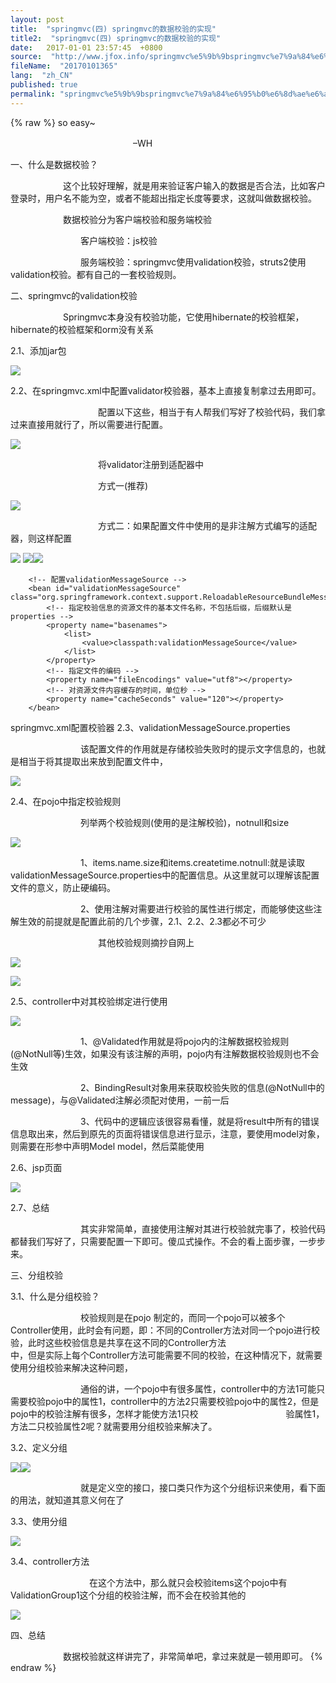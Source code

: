 ```yaml
---
layout: post
title:  "springmvc(四) springmvc的数据校验的实现"
title2:  "springmvc(四) springmvc的数据校验的实现"
date:   2017-01-01 23:57:45  +0800
source:  "http://www.jfox.info/springmvc%e5%9b%9bspringmvc%e7%9a%84%e6%95%b0%e6%8d%ae%e6%a0%a1%e9%aa%8c%e7%9a%84%e5%ae%9e%e7%8e%b0.html"
fileName:  "20170101365"
lang:  "zh_CN"
published: true
permalink: "springmvc%e5%9b%9bspringmvc%e7%9a%84%e6%95%b0%e6%8d%ae%e6%a0%a1%e9%aa%8c%e7%9a%84%e5%ae%9e%e7%8e%b0.html"
---
```

{% raw %}
so easy~

　　　　　　　　　　　　　　–WH

一、什么是数据校验？

　　　　　　这个比较好理解，就是用来验证客户输入的数据是否合法，比如客户登录时，用户名不能为空，或者不能超出指定长度等要求，这就叫做数据校验。

　　　　　　数据校验分为客户端校验和服务端校验

　　　　　　　　客户端校验：js校验

　　　　　　　　服务端校验：springmvc使用validation校验，struts2使用validation校验。都有自己的一套校验规则。

二、springmvc的validation校验

　　　　　　Springmvc本身没有校验功能，它使用hibernate的校验框架，hibernate的校验框架和orm没有关系

2.1、添加jar包

![](/wp-content/uploads/2017/07/1500289947.png)

2.2、在springmvc.xml中配置validator校验器，基本上直接复制拿过去用即可。

　　　　　　　　　　配置以下这些，相当于有人帮我们写好了校验代码，我们拿过来直接用就行了，所以需要进行配置。

![](/wp-content/uploads/2017/07/1500289948.png)

　　　　　　　　　　将validator注册到适配器中

　　　　　　　　　　方式一(推荐)

![](/wp-content/uploads/2017/07/15002899481.png)

　　　　　　　　　　方式二：如果配置文件中使用的是非注解方式编写的适配器，则这样配置

![](/wp-content/uploads/2017/07/15002899482.png)
![](/wp-content/uploads/2017/07/1500289949.gif)![](/wp-content/uploads/2017/07/15002899491.gif)
        <!-- 校验器，配置validator -->
        <bean id="validator" class="org.springframework.validation.beanvalidation.LocalValidatorFactoryBean">
            <property name="providerClass" value="org.hibernate.validator.HibernateValidator"></property>
            <property name="validationMessageSource" ref="validationMessageSource"></property>
        </bean>
        
        <!-- 配置validationMessageSource -->
        <bean id="validationMessageSource" class="org.springframework.context.support.ReloadableResourceBundleMessageSource">
            <!-- 指定校验信息的资源文件的基本文件名称，不包括后缀，后缀默认是properties -->
            <property name="basenames">
                <list>
                    <value>classpath:validationMessageSource</value>
                </list>
            </property>
            <!-- 指定文件的编码 -->
            <property name="fileEncodings" value="utf8"></property>
            <!-- 对资源文件内容缓存的时间，单位秒 -->
            <property name="cacheSeconds" value="120"></property>
        </bean>

springmvc.xml配置校验器
2.3、validationMessageSource.properties

　　　　　　　　该配置文件的作用就是存储校验失败时的提示文字信息的，也就是相当于将其提取出来放到配置文件中，

![](/wp-content/uploads/2017/07/1500289949.png)

2.4、在pojo中指定校验规则

　　　　　　　　列举两个校验规则(使用的是注解校验)，notnull和size

![](/wp-content/uploads/2017/07/15002899491.png)

　　　　　　　　1、items.name.size和items.createtime.notnull:就是读取validationMessageSource.properties中的配置信息。从这里就可以理解该配置文件的意义，防止硬编码。

　　　　　　　　2、使用注解对需要进行校验的属性进行绑定，而能够使这些注解生效的前提就是配置此前的几个步骤，2.1、2.2、2.3都必不可少

　　　　　　　　　　其他校验规则摘抄自网上

![](/wp-content/uploads/2017/07/1500289950.png)

![](/wp-content/uploads/2017/07/1500289951.png)

2.5、controller中对其校验绑定进行使用

![](/wp-content/uploads/2017/07/15002899511.png)

　　　　　　　　1、@Validated作用就是将pojo内的注解数据校验规则(@NotNull等)生效，如果没有该注解的声明，pojo内有注解数据校验规则也不会生效

　　　　　　　　2、BindingResult对象用来获取校验失败的信息(@NotNull中的message)，与@Validated注解必须配对使用，一前一后

　　　　　　　　3、代码中的逻辑应该很容易看懂，就是将result中所有的错误信息取出来，然后到原先的页面将错误信息进行显示，注意，要使用model对象，则需要在形参中声明Model model，然后菜能使用

2.6、jsp页面

![](/wp-content/uploads/2017/07/15002899512.png)

2.7、总结

　　　　　　　　其实非常简单，直接使用注解对其进行校验就完事了，校验代码都替我们写好了，只需要配置一下即可。傻瓜式操作。不会的看上面步骤，一步步来。

三、分组校验

3.1、什么是分组校验？

　　　　　　　　校验规则是在pojo 制定的，而同一个pojo可以被多个Controller使用，此时会有问题，即：不同的Controller方法对同一个pojo进行校验，此时这些校验信息是共享在这不同的Controller方法　　　　　　　　　　　中，但是实际上每个Controller方法可能需要不同的校验，在这种情况下，就需要使用分组校验来解决这种问题，

　　　　　　　　通俗的讲，一个pojo中有很多属性，controller中的方法1可能只需要校验pojo中的属性1，controller中的方法2只需要校验pojo中的属性2，但是pojo中的校验注解有很多，怎样才能使方法1只校　　　　　　　　　　验属性1，方法二只校验属性2呢？就需要用分组校验来解决了。

3.2、定义分组

![](/wp-content/uploads/2017/07/1500289952.png)![](/wp-content/uploads/2017/07/15002899521.png)

　　　　　　　　就是定义空的接口，接口类只作为这个分组标识来使用，看下面的用法，就知道其意义何在了

3.3、使用分组

![](/wp-content/uploads/2017/07/15002899522.png)

3.4、controller方法

　　　　　　　　　在这个方法中，那么就只会校验items这个pojo中有ValidationGroup1这个分组的校验注解，而不会在校验其他的

![](/wp-content/uploads/2017/07/1500289953.png)

四、总结

　　　　　　数据校验就这样讲完了，非常简单吧，拿过来就是一顿用即可。
{% endraw %}
